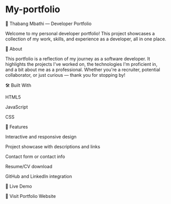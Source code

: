 # My-portfolio

💼 Thabang Mbathi — Developer Portfolio

Welcome to my personal developer portfolio! This project showcases a collection of my work, skills, and experience as a developer, all in one place.

📌 About

This portfolio is a reflection of my journey as a software developer. It highlights the projects I've worked on, the technologies I'm proficient in, and a bit about me as a professional. Whether you're a recruiter, potential collaborator, or just curious — thank you for stopping by!

🛠️ Built With

HTML5

JavaScript

CSS 

📁 Features

Interactive and responsive design

Project showcase with descriptions and links

Contact form or contact info

Resume/CV download

GitHub and LinkedIn integration

🚀 Live Demo

🔗 Visit Portfolio Website

